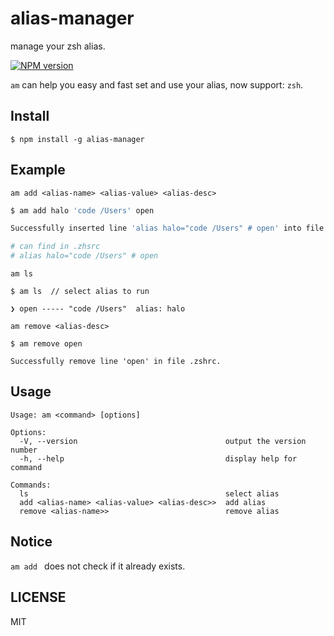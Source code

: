# alias-manager

manage your zsh alias.

[![NPM version][npm-image]][npm-url]

`am` can help you easy and fast set and use your alias,
now support: `zsh`.

## Install

```
$ npm install -g alias-manager
```

## Example

`am add <alias-name> <alias-value> <alias-desc>`

```bash
$ am add halo 'code /Users' open

Successfully inserted line 'alias halo="code /Users" # open' into file .zshrc.

# can find in .zhsrc
# alias halo="code /Users" # open

```

`am ls`

```
$ am ls  // select alias to run

❯ open ----- "code /Users"  alias: halo

```

`am remove <alias-desc>`

```
$ am remove open

Successfully remove line 'open' in file .zshrc.

```
## Usage

```
Usage: am <command> [options]

Options:
  -V, --version                                 output the version number
  -h, --help                                    display help for command

Commands:
  ls                                            select alias
  add <alias-name> <alias-value> <alias-desc>>  add alias
  remove <alias-name>>                          remove alias
```

## Notice

`am add ` does not check if it already exists.

## LICENSE
MIT


[npm-image]: https://img.shields.io/npm/v/alias-manager.svg?style=flat-square
[npm-url]: https://npmjs.org/package/alias-manager